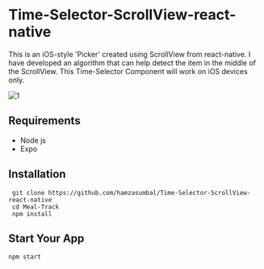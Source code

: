 # Time-Selector-ScrollView-react-native
This is an iOS-style 'Picker' created using ScrollView from react-native. I have developed an algorithm that can help detect the item in the middle of the ScrollView. This Time-Selector Component will work on iOS devices only.


![1](https://user-images.githubusercontent.com/70642483/99440505-7c955180-2938-11eb-9630-6dd729a68334.png)
## Requirements
- Node js
- Expo
## Installation
```
 git clone https://github.com/hamzasumbal/Time-Selector-ScrollView-react-native
 cd Meal-Track
 npm install
```
## Start Your App
```
npm start
```

